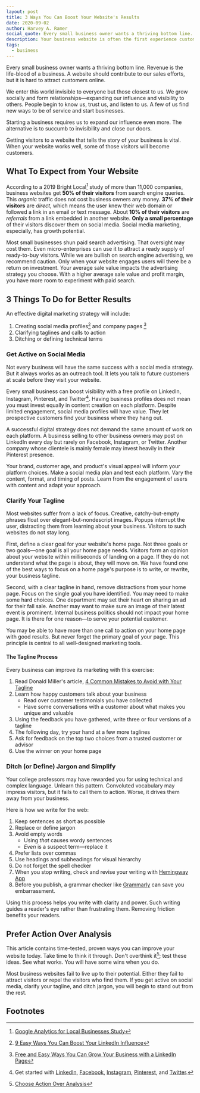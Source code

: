 ```yaml
---
layout: post
title: 3 Ways You Can Boost Your Website's Results
date: 2020-09-02
author: Harvey A. Ramer
social_quote: Every small business owner wants a thriving bottom line. Revenue is the life-blood of a business. A website should contribute to our sales efforts, but it is hard to attract customers online.
description: Your business website is often the first experience customers will have of your brand. Here are three ways to make it work for you.
tags:
  - business
---
```


Every small business owner wants a thriving bottom line. Revenue is the life-blood of a business. A website should contribute to our sales efforts, but it is hard to attract customers online.

We enter this world invisible to everyone but those closest to us. We grow socially and form relationships—expanding our influence and visibility to others. People begin to know us, trust us, and listen to us. A few of us find new ways to be of service and start businesses.

Starting a business requires us to expand our influence even more. The alternative is to succumb to invisibility and close our doors.

Getting visitors to a website that tells the story of your business is vital. When your website works well, some of those visitors will become customers.

## What To Expect from Your Website

According to a 2019 Bright Local[^1] study of more than 11,000 companies, business websites get **50% of their visitors** from search engine queries. This _organic_ traffic does not cost business owners any money. **37% of their visitors** are _direct_, which means the user knew their web domain or followed a link in an email or text message. About **10% of their visitors** are _referrals_ from a link embedded in another website. **Only a small percentage** of their visitors discover them on social media. Social media marketing, especially, has growth potential.

Most small businesses shun paid search advertising. That oversight may cost them. Even micro-enterprises can use it to attract a ready supply of ready-to-buy visitors. While we are bullish on search engine advertising, we recommend caution. Only when your website engages users will there be a return on investment. Your average sale value impacts the advertising strategy you choose. With a higher average sale value and profit margin, you have more room to experiment with paid search.

## 3 Things To Do for Better Results

An effective digital marketing strategy will include:

1. Creating social media profiles[^2] and company pages [^3]
2. Clarifying taglines and calls to action
3. Ditching or defining technical terms

### Get Active on Social Media

Not every business will have the same success with a social media strategy. But it always works as an outreach tool. It lets you talk to future customers at scale before they visit your website.

Every small business can boost visibility with a free profile on LinkedIn, Instagram, Pinterest, and Twitter[^4]. Having business profiles does not mean you must invest equally in content creation on each platform. Despite limited engagement, social media profiles will have value. They let prospective customers find your business where they hang out.

A successful digital strategy does not demand the same amount of work on each platform. A business selling to other business owners may post on LinkedIn every day but rarely on Facebook, Instagram, or Twitter. Another company whose clientele is mainly female may invest heavily in their Pinterest presence.

Your brand, customer age, and product's visual appeal will inform your platform choices. Make a social media plan and test each platform. Vary the content, format, and timing of posts. Learn from the engagement of users with content and adapt your approach.

### Clarify Your Tagline

Most websites suffer from a lack of focus. Creative, catchy-but-empty phrases float over elegant-but-nondescript images. Popups interrupt the user, distracting them from learning about your business. Visitors to such websites do not stay long.

First, define a clear goal for your website's home page. Not three goals or two goals—one goal is all your home page needs. Visitors form an opinion about your website within milliseconds of landing on a page. If they do not understand what the page is about, they will move on. We have found one of the best ways to focus on a home page's purpose is to write, or rewrite, your business tagline.

Second, with a clear tagline in hand, remove distractions from your home page. Focus on the single goal you have identified. You may need to make some hard choices. One department may set their heart on sharing an ad for their fall sale. Another may want to make sure an image of their latest event is prominent. Internal business politics should not impact your home page. It is there for one reason—to serve your potential customer.

You may be able to have more than one call to action on your home page with good results. But never forget the primary goal of your page. This principle is central to all well-designed marketing tools.

#### The Tagline Process

Every business can improve its marketing with this exercise:

1. Read Donald Miller's article, [4 Common Mistakes to Avoid with Your Tagline](http://buildingastorybrand.com/4-common-mistakes-to-avoid-with-your-tagline/)
2. Learn how happy customers talk about your business
   - Read over customer testimonials you have collected
   - Have some conversations with a customer about what makes you unique and valuable
3. Using the feedback you have gathered, write three or four versions of a tagline
4. The following day, try your hand at a few more taglines
5. Ask for feedback on the top two choices from a trusted customer or advisor
6. Use the winner on your home page

### Ditch (or Define) Jargon and Simplify

Your college professors may have rewarded you for using technical and complex language. Unlearn this pattern. Convoluted vocabulary may impress visitors, but it fails to call them to action. Worse, it drives them away from your business.

Here is how we write for the web:

1. Keep sentences as short as possible
2. Replace or define jargon
3. Avoid empty words
   - Using _that_ causes wordy sentences
   - _Even_ is a suspect term—replace it
4. Prefer lists over commas
5. Use headings and subheadings for visual hierarchy
6. Do not forget the spell checker
7. When you stop writing, check and revise your writing with [Hemingway App](https://hemingwayapp.com/)
8. Before you publish, a grammar checker like [Grammarly](https://www.grammarly.com/) can save you embarrassment.

Using this process helps you write with clarity and power. Such writing guides a reader's eye rather than frustrating them. Removing friction benefits your readers.

## Prefer Action Over Analysis

This article contains time-tested, proven ways you can improve your website today. Take time to think it through. Don't overthink it[^5]; test these ideas. See what works. You will have some wins when you do.

Most business websites fail to live up to their potential. Either they fail to attract visitors or repel the visitors who find them. If you get active on social media, clarify your tagline, and ditch jargon, you will begin to stand out from the rest.

## Footnotes

[^1]: [Google Analytics for Local Businesses Study](https://www.brightlocal.com/research/google-analytics-for-local-businesses-study/)
[^2]: [9 Easy Ways You Can Boost Your LinkedIn Influence](https://www.harveyramer.com/article/how-to-grow-linkedin/)
[^3]: [Free and Easy Ways You Can Grow Your Business with a LinkedIn Page](https://www.harveyramer.com/article/free-easy-grow-linkedin/)
[^4]: Get started with [LinkedIn](https://www.linkedin.com), [Facebook](https://www.facebook.com/business), [Instagram](https://business.instagram.com/), [Pinterest](https://business.pinterest.com/), and [Twitter](https://business.twitter.com/en/basics/create-a-twitter-business-profile.html).
[^5]: [Choose Action Over Analysis](https://www.harveyramer.com/article/choose-action-over-analysis/)
